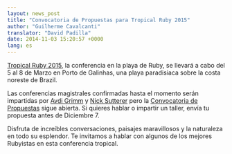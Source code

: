 ```yaml
---
layout: news_post
title: "Convocatoria de Propuestas para Tropical Ruby 2015"
author: "Guilherme Cavalcanti"
translator: "David Padilla"
date: 2014-11-03 15:20:57 +0000
lang: es
---
```


[Tropical Ruby 2015](http://tropicalrb.com), la conferencia en la playa de Ruby,
se llevará a cabo del 5 al 8 de Marzo en Porto de Galinhas,
una playa paradisiaca sobre la costa noreste de Brazil.

Las conferencias magistrales confirmadas hasta el momento serán impartidas por
[Avdi Grimm](https://twitter.com/avdi) y
[Nick Sutterer](https://twitter.com/apotonick) pero la
[Convocatoria de Propuestas](http://cfp.tropicalrb.com/events/tropicalrb-2015)
sigue abierta.
Si quieres hablar o impartir un taller, envía tu propuesta antes de Diciembre 7.

Disfruta de increíbles conversaciones, paisajes maravillosos y la naturaleza en
todo su esplendor.
Te invitamos a hablar con algunos de los mejores Rubyistas en esta conferencia
tropical.
